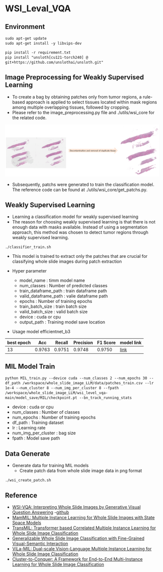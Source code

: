 
# WSI_Leval_VQA

## Environment

```
sudo apt-get update
sudo apt-get install -y libvips-dev
```

```
pip install -r requirement.txt
pip install "unsloth[cu121-torch240] @ git+https://github.com/unslothai/unsloth.git"
```
## Image Preprocessing for Weakly Supervised Learning
- To create a bag by obtaining patches only from tumor regions, a rule-based approach is applied to select tissues located within mask regions among multiple overlapping tissues, followed by cropping.
- Please refer to the image_preprocessing.py file and ./utils/wsi_core for the related code.

![image1](./img/image_preprocessing.png)

- Subsequently, patchs were generated to train the classification model. The reference code can be found at ./utils/wsi_core/get_patchs.py.

## Weakly Supervised Learning
- Learning a classification model for weakly supervised learning
- The reason for choosing weakly supervised learning is that there is not enough data with masks available. Instead of using a segmentation approach, this method was chosen to detect tumor regions through weakly supervised learning.

```
./classifier_train.sh

```
- This model is trained to extract only the patches that are crucial for classifying whole slide images during patch extraction
- Hyper parameter
  - model_name : timm model name  
  - num_classes : Number of predicted classes
  - train_dataframe_path : train dataframe path 
  - valid_dataframe_path : valie dataframe path  
  - epochs : Number of training epochs
  - train_batch_size : train batch size
  - valid_batch_size : valid batch size
  - device : cuda or cpu
  - output_path : Training model save location

- Usage model efficientnet_b3

| best epoch | Acc | Recall | Precision | F1 Score | model link |
| --- | --- | --- | --- | --- | --- |
| 13 | 0.9763 | 0.9751 | 0.9748 | 0.9750 | [link](-) |

## MIL Model Train

```
python MIL_train.py --device cuda --num_classes 2 --num_epochs 30 --df_path /workspace/whole_slide_image_LLM/data/patches_train.csv --lr 1e-4 --num_cluster 8 --num_img_per_cluster 8 --fpath /workspace/whole_slide_image_LLM/wsi_level_vqa-main/model_save/MIL/checkpoint.pt --bn_track_running_stats
```
- device : cuda or cpu
- num_classes : Number of classes
- num_epochs : Number of training epochs
- df_path : Training dataset
- lr : Learning rate
- num_img_per_cluster : bag size
- fpath : Model save path 

## Data Generate
- Generate data for training MIL models
  - Create patch data from whole slide image data in png format
```
./wsi_create_patch.sh

```

## Reference
- [WSI-VQA: Interpreting Whole Slide Images by Generative Visual Question Answering](https://arxiv.org/abs/2407.05603)
  -[github](https://github.com/cpystan/WSI-VQA/tree/master?tab=readme-ov-file)
- [MamMIL: Multiple Instance Learning for Whole Slide Images with State Space Models](https://arxiv.org/pdf/2403.05160)
- [TransMIL: Transformer based Correlated Multiple Instance Learning for Whole Slide Image Classification](https://arxiv.org/abs/2106.00908)
- [Generalizable Whole Slide Image Classification with Fine-Grained Visual-Semantic Interaction](https://openaccess.thecvf.com/content/CVPR2024/papers/Li_Generalizable_Whole_Slide_Image_Classification_with_Fine-Grained_Visual-Semantic_Interaction_CVPR_2024_paper.pdf)
- [ViLa-MIL: Dual-scale Vision-Language Multiple Instance Learning for Whole Slide Image Classification](https://openaccess.thecvf.com/content/CVPR2024/papers/Shi_ViLa-MIL_Dual-scale_Vision-Language_Multiple_Instance_Learning_for_Whole_Slide_Image_CVPR_2024_paper.pdf)
- [Cluster-to-Conquer: A Framework for End-to-End Multi-Instance Learning for Whole Slide Image Classification](https://arxiv.org/pdf/2103.10626)

